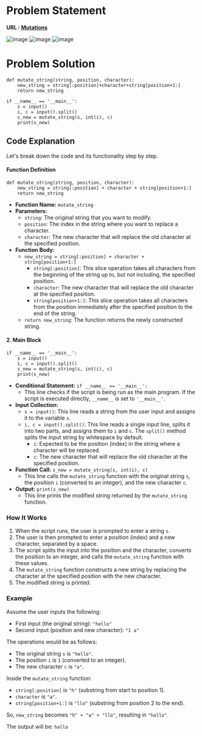 # Problem Statement 
**URL : [Mutations](https://www.hackerrank.com/challenges/python-mutations/problem?isFullScreen=true)**

![image](https://github.com/JawadSher/Python_Problems-HackerRank/assets/158135119/d10beb10-0dd2-466c-b4fb-2d28dba30d58)
![image](https://github.com/JawadSher/Python_Problems-HackerRank/assets/158135119/f7050677-ac26-4b07-9eba-1c8278dfcf2d)
![image](https://github.com/JawadSher/Python_Problems-HackerRank/assets/158135119/acfcfc06-5676-4753-ae0d-9e1cb1d7a625)


# Problem Solution 
```
def mutate_string(string, position, character):
    new_string = string[:position]+character+string[position+1:]
    return new_string

if __name__ == '__main__':
    s = input()
    i, c = input().split()
    s_new = mutate_string(s, int(i), c)
    print(s_new)
```

## Code Explanation
Let's break down the code and its functionality step by step.
#### Function Definition


```
def mutate_string(string, position, character):
    new_string = string[:position] + character + string[position+1:]
    return new_string
``` 

-   **Function Name:** `mutate_string`
-   **Parameters:**
    -   `string`: The original string that you want to modify.
    -   `position`: The index in the string where you want to replace a character.
    -   `character`: The new character that will replace the old character at the specified position.
-   **Function Body:**
    -   `new_string = string[:position] + character + string[position+1:]`
        -   `string[:position]`: This slice operation takes all characters from the beginning of the string up to, but not including, the specified position.
        -   `character`: The new character that will replace the old character at the specified position.
        -   `string[position+1:]`: This slice operation takes all characters from the position immediately after the specified position to the end of the string.
    -   `return new_string`: The function returns the newly constructed string.

#### 2. Main Block


```
if __name__ == '__main__':
    s = input()
    i, c = input().split()
    s_new = mutate_string(s, int(i), c)
    print(s_new)
``` 

-   **Conditional Statement:** `if __name__ == '__main__':`
    -   This line checks if the script is being run as the main program. If the script is executed directly, `__name__` is set to `'__main__'`.
-   **Input Collection:**
    -   `s = input()`: This line reads a string from the user input and assigns it to the variable `s`.
    -   `i, c = input().split()`: This line reads a single input line, splits it into two parts, and assigns them to `i` and `c`. The `split()` method splits the input string by whitespace by default.
        -   `i`: Expected to be the position (index) in the string where a character will be replaced.
        -   `c`: The new character that will replace the old character at the specified position.
-   **Function Call:** `s_new = mutate_string(s, int(i), c)`
    -   This line calls the `mutate_string` function with the original string `s`, the position `i` (converted to an integer), and the new character `c`.
-   **Output:** `print(s_new)`
    -   This line prints the modified string returned by the `mutate_string` function.

### How It Works

1.  When the script runs, the user is prompted to enter a string `s`.
2.  The user is then prompted to enter a position (index) and a new character, separated by a space.
3.  The script splits the input into the position and the character, converts the position to an integer, and calls the `mutate_string` function with these values.
4.  The `mutate_string` function constructs a new string by replacing the character at the specified position with the new character.
5.  The modified string is printed.

### Example

Assume the user inputs the following:

-   First input (the original string): `"hello"`
-   Second input (position and new character): `"1 a"`

The operations would be as follows:

-   The original string `s` is `"hello"`.
-   The position `i` is `1` (converted to an integer).
-   The new character `c` is `"a"`.

Inside the `mutate_string` function:

-   `string[:position]` is `"h"` (substring from start to position 1).
-   `character` is `"a"`.
-   `string[position+1:]` is `"llo"` (substring from position 2 to the end).

So, `new_string` becomes `"h" + "a" + "llo"`, resulting in `"hallo"`.

The output will be:
`hallo`

